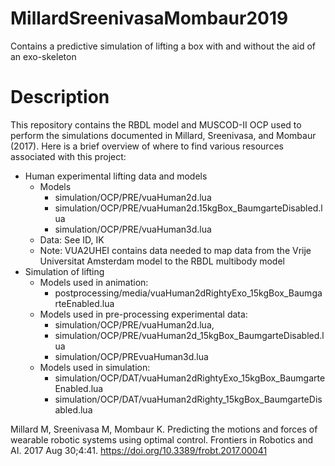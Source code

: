 # MillardSreenivasaMombaur2019
Contains a predictive simulation of lifting a box with and without the aid of an exo-skeleton

# Description

This repository contains the RBDL model and MUSCOD-II OCP used to perform the simulations documented in Millard, Sreenivasa, and Mombaur (2017). Here is a brief overview of where to find various resources associated with this project:

- Human experimental lifting data and models
	- Models 
		- simulation/OCP/PRE/vuaHuman2d.lua
		- simulation/OCP/PRE/vuaHuman2d.15kgBox_BaumgarteDisabled.lua 
		- simulation/OCP/PRE/vuaHuman3d.lua	
	- Data: See ID, IK
	- Note: VUA2UHEI contains data needed to map data from the Vrije Universitat Amsterdam model to the RBDL multibody model 
- Simulation of lifting 
	- Models used in animation: 
		- postprocessing/media/vuaHuman2dRightyExo_15kgBox_BaumgarteEnabled.lua
	- Models used in pre-processing experimental data:
		- simulation/OCP/PRE/vuaHuman2d.lua, 
		- simulation/OCP/PRE/vuaHuman2d_15kgBox_BaumgarteDisabled.lua 
		- simulation/OCP/PREvuaHuman3d.lua
	- Models used in simulation:
		- simulation/OCP/DAT/vuaHuman2dRightyExo_15kgBox_BaumgarteEnabled.lua 
		- simulation/OCP/DAT/vuaHuman2dRighty_15kgBox_BaumgarteDisabled.lua

Millard M, Sreenivasa M, Mombaur K. Predicting the motions and forces of wearable robotic systems using optimal control. Frontiers in Robotics and AI. 2017 Aug 30;4:41. https://doi.org/10.3389/frobt.2017.00041

